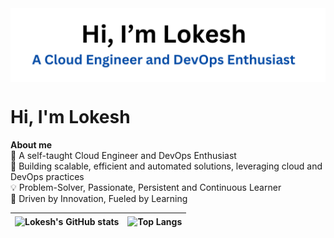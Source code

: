 <img align="center" src="https://raw.githubusercontent.com/lokesh1306/lokesh1306/main/gh-banner.png" alt="Lokesh's GitHub Banner" />
<b><h1> Hi, I'm Lokesh </h1></b>
<b>About me</b> <br />
👋 A self-taught Cloud Engineer and DevOps Enthusiast <br />
🧡 Building scalable, efficient and automated solutions, leveraging cloud and DevOps practices <br />
💡 Problem-Solver, Passionate, Persistent and Continuous Learner <br />
🚀 Driven by Innovation, Fueled by Learning <br />
<markdown-accessiblity-table><table>
<thead>
<tr>
<th><img align="center" src="https://github-readme-stats.vercel.app/api?username=lokesh1306&show_icons=true&include_all_commits=true&theme=buefy&hide_border=true" alt="Lokesh's GitHub stats" />
<th><img align="center" src="https://github-readme-stats.vercel.app/api/top-langs/?username=lokesh1306&layout=compact&theme=buefy&hide_border=true" alt="Top Langs" />
</tr>
</thead>

